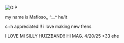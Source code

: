 
 ![OIP](https://github.com/user-attachments/assets/b95e6fe0-02c3-43b1-863e-464592466570)

my name is Mafioso,,  ^__^  he/it

c+h appreciated !! i love making new frens

I LOVE MI SILLY HUZZBAND!! HI MAG. 4/20/25 <33 ehe
